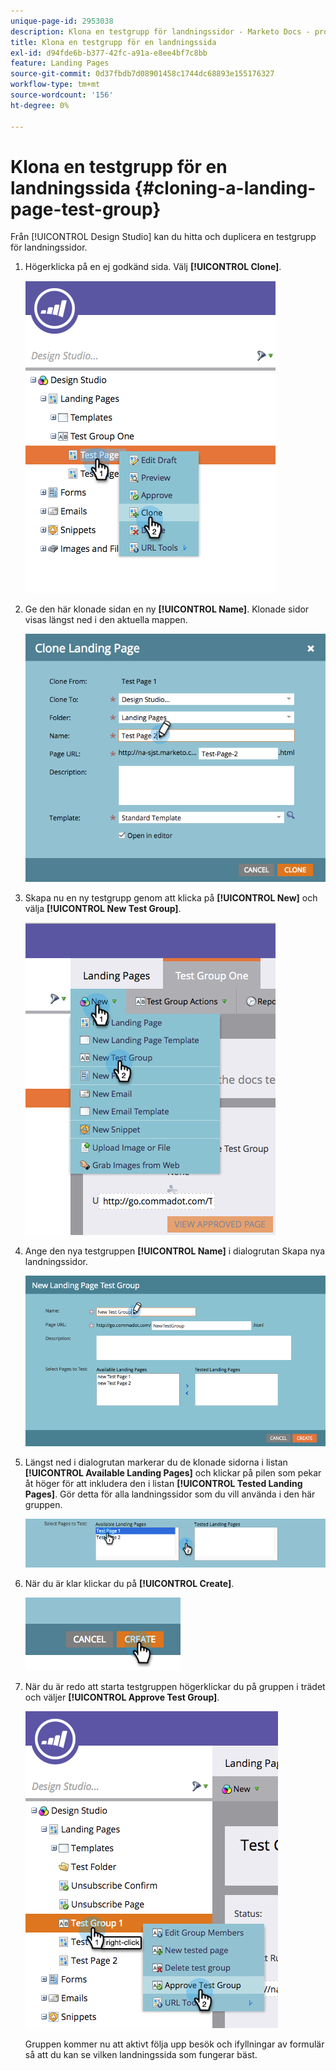 ```yaml
---
unique-page-id: 2953038
description: Klona en testgrupp för landningssidor - Marketo Docs - produktdokumentation
title: Klona en testgrupp för en landningssida
exl-id: d94fde6b-b377-42fc-a91a-e8ee4bf7c8bb
feature: Landing Pages
source-git-commit: 0d37fbdb7d08901458c1744dc68893e155176327
workflow-type: tm+mt
source-wordcount: '156'
ht-degree: 0%

---
```


# Klona en testgrupp för en landningssida {#cloning-a-landing-page-test-group}

Från [!UICONTROL Design Studio] kan du hitta och duplicera en testgrupp för landningssidor.

1. Högerklicka på en ej godkänd sida. Välj **[!UICONTROL Clone]**.

   ![](assets/image2015-4-27-15-3a11-3a24.png)

1. Ge den här klonade sidan en ny **[!UICONTROL Name]**. Klonade sidor visas längst ned i den aktuella mappen.

   ![](assets/image2015-4-27-16-3a10-3a10.png)

1. Skapa nu en ny testgrupp genom att klicka på **[!UICONTROL New]** och välja **[!UICONTROL New Test Group]**.

   ![](assets/image2015-4-27-15-3a49-3a54.png)

1. Ange den nya testgruppen **[!UICONTROL Name]** i dialogrutan Skapa nya landningssidor.

   ![](assets/image2015-4-27-15-3a58-3a13.png)

1. Längst ned i dialogrutan markerar du de klonade sidorna i listan **[!UICONTROL Available Landing Pages]** och klickar på pilen som pekar åt höger för att inkludera den i listan **[!UICONTROL Tested Landing Pages]**. Gör detta för alla landningssidor som du vill använda i den här gruppen.

   ![](assets/image2015-4-27-16-3a3-3a22.png)

1. När du är klar klickar du på **[!UICONTROL Create]**.

   ![](assets/image2015-4-27-16-3a7-3a50.png)

1. När du är redo att starta testgruppen högerklickar du på gruppen i trädet och väljer **[!UICONTROL Approve Test Group]**.

   ![](assets/image2015-4-27-16-3a19-3a10.png)

   Gruppen kommer nu att aktivt följa upp besök och ifyllningar av formulär så att du kan se vilken landningssida som fungerar bäst.
